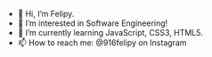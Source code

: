- 👋 Hi, I’m Felipy.
- 👀 I’m interested in Software Engineering!
- 🌱 I’m currently learning JavaScript, CSS3, HTML5.
- 📫 How to reach me: @916felipy on Instagram

<!---
FelipyG/FelipyG is a ✨ special ✨ repository because its `README.md` (this file) appears on your GitHub profile.
You can click the Preview link to take a look at your changes.
--->
